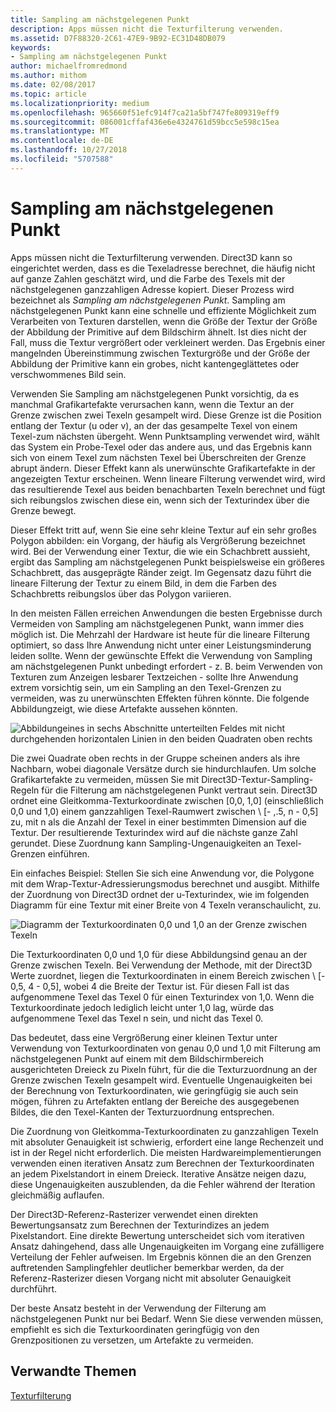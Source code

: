 ```yaml
---
title: Sampling am nächstgelegenen Punkt
description: Apps müssen nicht die Texturfilterung verwenden.
ms.assetid: D7F88320-2C61-47E9-9B92-EC31D48DB079
keywords:
- Sampling am nächstgelegenen Punkt
author: michaelfromredmond
ms.author: mithom
ms.date: 02/08/2017
ms.topic: article
ms.localizationpriority: medium
ms.openlocfilehash: 965660f51efc914f7ca21a5bf747fe809319eff9
ms.sourcegitcommit: 086001cffaf436e6e4324761d59bcc5e598c15ea
ms.translationtype: MT
ms.contentlocale: de-DE
ms.lasthandoff: 10/27/2018
ms.locfileid: "5707588"
---
```

# <a name="span-iddirect3dconceptsnearest-pointsamplingspannearest-point-sampling"></a><span id="direct3dconcepts.nearest-point_sampling"></span>Sampling am nächstgelegenen Punkt


Apps müssen nicht die Texturfilterung verwenden. Direct3D kann so eingerichtet werden, dass es die Texeladresse berechnet, die häufig nicht auf ganze Zahlen geschätzt wird, und die Farbe des Texels mit der nächstgelegenen ganzzahligen Adresse kopiert. Dieser Prozess wird bezeichnet als *Sampling am nächstgelegenen Punkt*. Sampling am nächstgelegenen Punkt kann eine schnelle und effiziente Möglichkeit zum Verarbeiten von Texturen darstellen, wenn die Größe der Textur der Größe der Abbildung der Primitive auf dem Bildschirm ähnelt. Ist dies nicht der Fall, muss die Textur vergrößert oder verkleinert werden. Das Ergebnis einer mangelnden Übereinstimmung zwischen Texturgröße und der Größe der Abbildung der Primitive kann ein grobes, nicht kantengeglättetes oder verschwommenes Bild sein.

Verwenden Sie Sampling am nächstgelegenen Punkt vorsichtig, da es manchmal Grafikartefakte verursachen kann, wenn die Textur an der Grenze zwischen zwei Texeln gesampelt wird. Diese Grenze ist die Position entlang der Textur (u oder v), an der das gesampelte Texel von einem Texel-zum nächsten übergeht. Wenn Punktsampling verwendet wird, wählt das System ein Probe-Texel oder das andere aus, und das Ergebnis kann sich von einem Texel zum nächsten Texel bei Überschreiten der Grenze abrupt ändern. Dieser Effekt kann als unerwünschte Grafikartefakte in der angezeigten Textur erscheinen. Wenn lineare Filterung verwendet wird, wird das resultierende Texel aus beiden benachbarten Texeln berechnet und fügt sich reibungslos zwischen diese ein, wenn sich der Texturindex über die Grenze bewegt.

Dieser Effekt tritt auf, wenn Sie eine sehr kleine Textur auf ein sehr großes Polygon abbilden: ein Vorgang, der häufig als Vergrößerung bezeichnet wird. Bei der Verwendung einer Textur, die wie ein Schachbrett aussieht, ergibt das Sampling am nächstgelegenen Punkt beispielsweise ein größeres Schachbrett, das ausgeprägte Ränder zeigt. Im Gegensatz dazu führt die lineare Filterung der Textur zu einem Bild, in dem die Farben des Schachbretts reibungslos über das Polygon variieren.

In den meisten Fällen erreichen Anwendungen die besten Ergebnisse durch Vermeiden von Sampling am nächstgelegenen Punkt, wann immer dies möglich ist. Die Mehrzahl der Hardware ist heute für die lineare Filterung optimiert, so dass Ihre Anwendung nicht unter einer Leistungsminderung leiden sollte. Wenn der gewünschte Effekt die Verwendung von Sampling am nächstgelegenen Punkt unbedingt erfordert - z. B. beim Verwenden von Texturen zum Anzeigen lesbarer Textzeichen - sollte Ihre Anwendung extrem vorsichtig sein, um ein Sampling an den Texel-Grenzen zu vermeiden, was zu unerwünschten Effekten führen könnte. Die folgende Abbildungzeigt, wie diese Artefakte aussehen könnten.

![Abbildungeines in sechs Abschnitte unterteilten Feldes mit nicht durchgehenden horizontalen Linien in den beiden Quadraten oben rechts](images/ptrtfct.png)

Die zwei Quadrate oben rechts in der Gruppe scheinen anders als ihre Nachbarn, wobei diagonale Versätze durch sie hindurchlaufen. Um solche Grafikartefakte zu vermeiden, müssen Sie mit Direct3D-Textur-Sampling-Regeln für die Filterung am nächstgelegenen Punkt vertraut sein. Direct3D ordnet eine Gleitkomma-Texturkoordinate zwischen \[0,0, 1,0\] (einschließlich 0,0 und 1,0) einem ganzzahligen Texel-Raumwert zwischen \ [- ,.5, n - 0,5\] zu, mit n als die Anzahl der Texel in einer bestimmten Dimension auf die Textur. Der resultierende Texturindex wird auf die nächste ganze Zahl gerundet. Diese Zuordnung kann Sampling-Ungenauigkeiten an Texel-Grenzen einführen.

Ein einfaches Beispiel: Stellen Sie sich eine Anwendung vor, die Polygone mit dem Wrap-Textur-Adressierungsmodus berechnet und ausgibt. Mithilfe der Zuordnung von Direct3D ordnet der u-Texturindex, wie im folgenden Diagramm für eine Textur mit einer Breite von 4 Texeln veranschaulicht, zu.

![Diagramm der Texturkoordinaten 0,0 und 1,0 an der Grenze zwischen Texeln](images/ptsmpprb.png)

Die Texturkoordinaten 0,0 und 1,0 für diese Abbildungsind genau an der Grenze zwischen Texeln. Bei Verwendung der Methode, mit der Direct3D Werte zuordnet, liegen die Texturkoordinaten in einem Bereich zwischen \ [- 0,5, 4 - 0,5\], wobei 4 die Breite der Textur ist. Für diesen Fall ist das aufgenommene Texel das Texel 0 für einen Texturindex von 1,0. Wenn die Texturkoordinate jedoch lediglich leicht unter 1,0 lag, würde das aufgenommene Texel das Texel n sein, und nicht das Texel 0.

Das bedeutet, dass eine Vergrößerung einer kleinen Textur unter Verwendung von Texturkoordinaten von genau 0,0 und 1,0 mit Filterung am nächstgelegenen Punkt auf einem mit dem Bildschirmbereich ausgerichteten Dreieck zu Pixeln führt, für die die Texturzuordnung an der Grenze zwischen Texeln gesampelt wird. Eventuelle Ungenauigkeiten bei der Berechnung von Texturkoordinaten, wie geringfügig sie auch sein mögen, führen zu Artefakten entlang der Bereiche des ausgegebenen Bildes, die den Texel-Kanten der Texturzuordnung entsprechen.

Die Zuordnung von Gleitkomma-Texturkoordinaten zu ganzzahligen Texeln mit absoluter Genauigkeit ist schwierig, erfordert eine lange Rechenzeit und ist in der Regel nicht erforderlich. Die meisten Hardwareimplementierungen verwenden einen iterativen Ansatz zum Berechnen der Texturkoordinaten an jedem Pixelstandort in einem Dreieck. Iterative Ansätze neigen dazu, diese Ungenauigkeiten auszublenden, da die Fehler während der Iteration gleichmäßig auflaufen.

Der Direct3D-Referenz-Rasterizer verwendet einen direkten Bewertungsansatz zum Berechnen der Texturindizes an jedem Pixelstandort. Eine direkte Bewertung unterscheidet sich vom iterativen Ansatz dahingehend, dass alle Ungenauigkeiten im Vorgang eine zufälligere Verteilung der Fehler aufweisen. Im Ergebnis können die an den Grenzen auftretenden Samplingfehler deutlicher bemerkbar werden, da der Referenz-Rasterizer diesen Vorgang nicht mit absoluter Genauigkeit durchführt.

Der beste Ansatz besteht in der Verwendung der Filterung am nächstgelegenen Punkt nur bei Bedarf. Wenn Sie diese verwenden müssen, empfiehlt es sich die Texturkoordinaten geringfügig von den Grenzpositionen zu versetzen, um Artefakte zu vermeiden.

## <a name="span-idrelated-topicsspanrelated-topics"></a><span id="related-topics"></span>Verwandte Themen


[Texturfilterung](texture-filtering.md)

 

 




